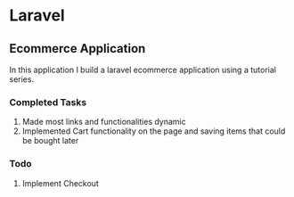 # Laravel

## Ecommerce Application

In this application I build a laravel ecommerce application using a tutorial series.

### Completed Tasks
01. Made most links and functionalities dynamic
02. Implemented Cart functionality on the page and saving items that could be bought later

### Todo
1. Implement Checkout